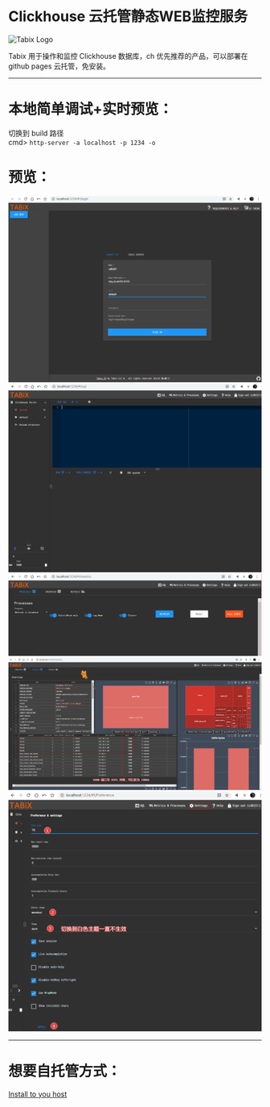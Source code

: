 # Clickhouse 云托管静态WEB监控服务

![Tabix Logo](http://ui.tabix.io/assets/images/logo2.png?123)

Tabix 用于操作和监控 Clickhouse 数据库，ch 优先推荐的产品，可以部署在github pages 云托管，免安装。

---

# 本地简单调试+实时预览：
切换到 build 路径  
cmd> `http-server -a localhost -p 1234 -o`

# 预览：  
![](.file/pic/1-login.png)  
![](.file/pic/2-home.png)  
![](.file/pic/3-ps.png)  
![](.file/pic/4-overview.png)  
![](.file/pic/5-settings.png)  

---

# 想要自托管方式：

[Install to you host](https://tabix.io/doc/Install/)
